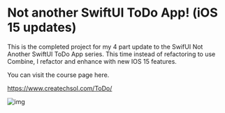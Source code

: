# Not another SwiftUI ToDo App! (iOS 15 updates)

This is the completed project for my 4 part update to the SwifUI Not Another SwiftUI ToDo App series.  This time instead of refactoring to use Combine, I refactor and enhance with new IOS 15 features. 



You can visit the course page here.

https://www.createchsol.com/ToDo/



![img](https://www.createchsol.com/ToDo/files/image_stack_img-34.png)
